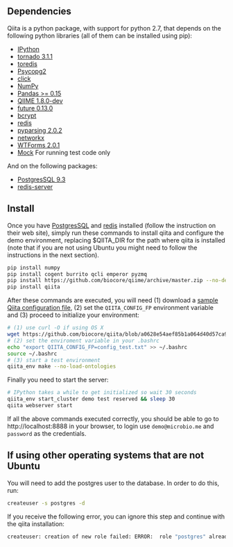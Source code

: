 Dependencies
------------

Qiita is a python package, with support for python 2.7, that depends on the following python libraries (all of them can be installed using pip):

<!--
* [pgbouncer](http://pgfoundry.org/projects/pgbouncer)
-->

* [IPython](https://github.com/ipython/ipython)
* [tornado 3.1.1](http://www.tornadoweb.org/en/stable/)
* [toredis](https://pypi.python.org/pypi/toredis)
* [Psycopg2](http://initd.org/psycopg/download/)
* [click](http://click.pocoo.org/)
* [NumPy](https://github.com/numpy/numpy)
* [Pandas >= 0.15](http://pandas.pydata.org/)
* [QIIME 1.8.0-dev](https://github.com/biocore/qiime)
* [future 0.13.0](http://python-future.org/)
* [bcrypt](https://github.com/pyca/bcrypt/)
* [redis](https://github.com/andymccurdy/redis-py)
* [pyparsing 2.0.2](http://pyparsing.wikispaces.com/)
* [networkx](http://networkx.lanl.gov/index.html)
* [WTForms 2.0.1](https://wtforms.readthedocs.org/en/latest/)
* [Mock](http://www.voidspace.org.uk/python/mock/)  For running test code only

And on the following packages:

* [PostgresSQL 9.3](http://www.postgresql.org/download/)
* [redis-server](http://redis.io)

Install
-------

Once you have [PostgresSQL](http://www.postgresql.org/download/) and [redis](https://pypi.python.org/pypi/redis/) installed (follow the instruction on their web site), simply run these commands to install qiita and configure the demo environment, replacing $QIITA_DIR for the path where qiita is installed
(note that if you are not using Ubuntu you might need to follow the instructions in the next section).

```bash
pip install numpy
pip install cogent burrito qcli emperor pyzmq
pip install https://github.com/biocore/qiime/archive/master.zip --no-deps
pip install qiita
```

After these commands are executed, you will need (1) download a [sample Qiita configuration file](https://raw.githubusercontent.com/biocore/qiita/a0628e54aef85b1a064d40d57ca981aaf082a120/qiita_core/support_files/config_test.txt), (2) set the `QIITA_CONFIG_FP` environment variable and (3) proceed to initialize your environment:

```bash
# (1) use curl -O if using OS X
wget https://github.com/biocore/qiita/blob/a0628e54aef85b1a064d40d57ca981aaf082a120/qiita_core/support_files/config_test.txt
# (2) set the enviroment variable in your .bashrc
echo "export QIITA_CONFIG_FP=config_test.txt" >> ~/.bashrc
source ~/.bashrc
# (3) start a test environment
qiita_env make --no-load-ontologies
```

Finally you need to start the server:

```bash
# IPython takes a while to get initialized so wait 30 seconds
qiita_env start_cluster demo test reserved && sleep 30
qiita webserver start

```

If all the above commands executed correctly, you should be able to go to http://localhost:8888 in your browser, to login use `demo@microbio.me` and `password` as the credentials.


## If using other operating systems that are not Ubuntu

You will need to add the postgres user to the database. In order to do this, run:

```bash
createuser -s postgres -d
```

If you receive the following error, you can ignore this step and continue with the qiita installation:
```bash
createuser: creation of new role failed: ERROR:  role "postgres" already exists
```
